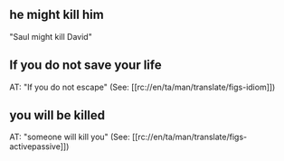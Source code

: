 ## he might kill him ##

"Saul might kill David"

## If you do not save your life ##

AT: "If you do not escape" (See: [[rc://en/ta/man/translate/figs-idiom]])

## you will be killed ##

AT: "someone will kill you" (See: [[rc://en/ta/man/translate/figs-activepassive]])